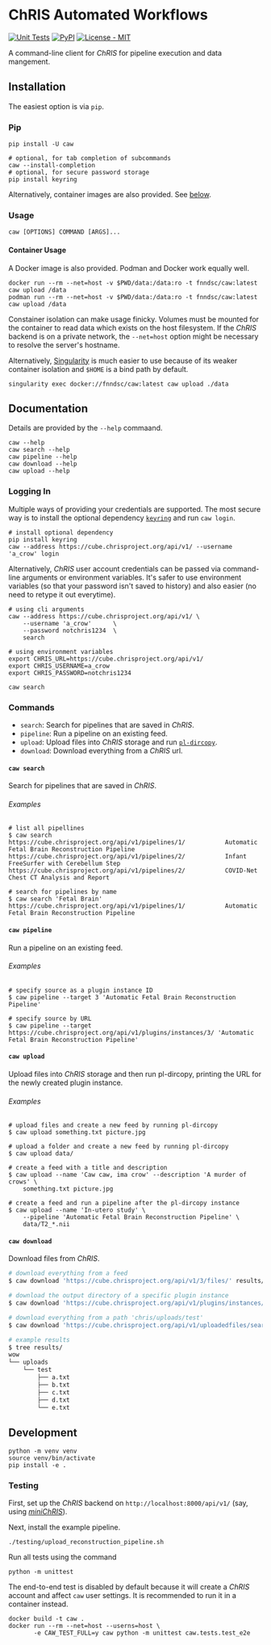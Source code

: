 # ChRIS Automated Workflows

[![Unit Tests](https://github.com/FNNDSC/caw/actions/workflows/test.yml/badge.svg)](https://github.com/FNNDSC/caw/actions)
[![PyPI](https://img.shields.io/pypi/v/caw)](https://pypi.org/project/caw/)
[![License - MIT](https://img.shields.io/pypi/l/caw)](https://github.com/FNNDSC/caw/blob/master/LICENSE)

A command-line client for _ChRIS_ for pipeline execution and data mangement.

## Installation

The easiest option is via `pip`.

### Pip

```shell
pip install -U caw

# optional, for tab completion of subcommands
caw --install-completion
# optional, for secure password storage
pip install keyring
```

Alternatively, container images are also provided. See [below](#container-usage).

### Usage

```shell
caw [OPTIONS] COMMAND [ARGS]...
```

#### Container Usage

A Docker image is also provided. Podman and Docker work equally well.

```shell
docker run --rm --net=host -v $PWD/data:/data:ro -t fnndsc/caw:latest caw upload /data
podman run --rm --net=host -v $PWD/data:/data:ro -t fnndsc/caw:latest caw upload /data
```

Constainer isolation can make usage finicky.
Volumes must be mounted for the container to read data which exists on the host filesystem.
If the _ChRIS_ backend is on a private network, the `--net=host` option might be necessary to resolve
the server's hostname.

Alternatively, [Singularity](https://en.wikipedia.org/wiki/Singularity_(software))
is much easier to use because of its weaker container isolation and `$HOME` is a bind path by default.

```shell
singularity exec docker://fnndsc/caw:latest caw upload ./data
```

## Documentation

Details are provided by the `--help` commaand.

```shell
caw --help
caw search --help
caw pipeline --help
caw download --help
caw upload --help
```

### Logging In

Multiple ways of providing your credentials are supported. The most secure way is to
install the optional dependency [`keyring`](https://pypi.org/project/keyring/)
and run `caw login`.

```shell
# install optional dependency
pip install keyring
caw --address https://cube.chrisproject.org/api/v1/ --username 'a_crow' login
```

Alternatively, _ChRIS_ user account credentials can be passed via command-line arguments or environment variables.
It's safer to use environment variables (so that your password isn't saved to history)
and also easier (no need to retype it out everytime).

```shell
# using cli arguments
caw --address https://cube.chrisproject.org/api/v1/ \
    --username 'a_crow'      \
    --password notchris1234  \
    search

# using environment variables
export CHRIS_URL=https://cube.chrisproject.org/api/v1/
export CHRIS_USERNAME=a_crow
export CHRIS_PASSWORD=notchris1234

caw search
```

### Commands

- `search`:   Search for pipelines that are saved in _ChRIS_.
- `pipeline`: Run a pipeline on an existing feed.
- `upload`:   Upload files into _ChRIS_ storage and run [`pl-dircopy`](https://chrisstore.co/plugin/25).
- `download`: Download everything from a _ChRIS_ url.

#### `caw search`

Search for pipelines that are saved in _ChRIS_.

###### Examples

```shell
# list all pipellines
$ caw search
https://cube.chrisproject.org/api/v1/pipelines/1/           Automatic Fetal Brain Reconstruction Pipeline
https://cube.chrisproject.org/api/v1/pipelines/2/           Infant FreeSurfer with Cerebellum Step
https://cube.chrisproject.org/api/v1/pipelines/2/           COVID-Net Chest CT Analysis and Report

# search for pipelines by name
$ caw search 'Fetal Brain'
https://cube.chrisproject.org/api/v1/pipelines/1/           Automatic Fetal Brain Reconstruction Pipeline
```

#### `caw pipeline`

Run a pipeline on an existing feed.

###### Examples

```shell
# specify source as a plugin instance ID
$ caw pipeline --target 3 'Automatic Fetal Brain Reconstruction Pipeline'

# specify source by URL
$ caw pipeline --target https://cube.chrisproject.org/api/v1/plugins/instances/3/ 'Automatic Fetal Brain Reconstruction Pipeline'
```

#### `caw upload`

Upload files into _ChRIS_ storage and then run pl-dircopy, printing the URL for the newly created plugin instance.

###### Examples

```shell
# upload files and create a new feed by running pl-dircopy
$ caw upload something.txt picture.jpg

# upload a folder and create a new feed by running pl-dircopy
$ caw upload data/

# create a feed with a title and description
$ caw upload --name 'Caw caw, ima crow' --description 'A murder of crows' \
    something.txt picture.jpg

# create a feed and run a pipeline after the pl-dircopy instance
$ caw upload --name 'In-utero study' \
    --pipeline 'Automatic Fetal Brain Reconstruction Pipeline' \
    data/T2_*.nii
```

#### `caw download`

Download files from _ChRIS_.

```bash
# download everything from a feed
$ caw download 'https://cube.chrisproject.org/api/v1/3/files/' results/

# download the output directory of a specific plugin instance
$ caw download 'https://cube.chrisproject.org/api/v1/plugins/instances/5/files/' results/

# download everything from a path 'chris/uploads/test'
$ caw download 'https://cube.chrisproject.org/api/v1/uploadedfiles/search/?fname=chris%2Fuploads%2Ftest' results/

# example results
$ tree results/
wow
└── uploads
    └── test
        ├── a.txt
        ├── b.txt
        ├── c.txt
        ├── d.txt
        └── e.txt
```

## Development

```shell
python -m venv venv
source venv/bin/activate
pip install -e .
```

### Testing

First, set up the _ChRIS_ backend on `http://localhost:8000/api/v1/`
(say, using [_miniChRIS_](https://github.com/FNNDSC/miniChRIS)).

Next, install the example pipeline.

```shell
./testing/upload_reconstruction_pipeline.sh
```

Run all tests using the command

```shell
python -m unittest
```

The end-to-end test is disabled by default because it will create a _ChRIS_ account and
affect `caw` user settings. It is recommended to run it in a container instead.

```shell
docker build -t caw .
docker run --rm --net=host --userns=host \
       -e CAW_TEST_FULL=y caw python -m unittest caw.tests.test_e2e
```
